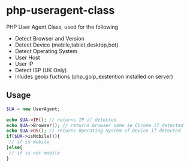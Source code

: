 # php-useragent-class
PHP User Agent Class, used for the following
 - Detect Browser and Version
 - Detect Device (mobile,tablet,desktop,bot)
 - Detect Operating System
 - User Host
 - User IP
 - Detect ISP (UK Only)
 - inludes geoip fuctions (php_goip_exstention installed on server)
 
 ## Usage 
 ```php
 $UA = new UserAgent; 
 
 echo $UA->IP(); // returns IP if detected
 echo $UA->Browser(); // returns browser name ie Chrome if detected
 echo $UA->OS(); // returns Operating System of Device if detected
 if($UA->isMobile()){
  // if is mobile
 }else{
  // if is not mobile
 }
```
